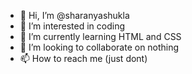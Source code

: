 - 👋 Hi, I’m @sharanyashukla
- 👀 I’m interested in coding
- 🌱 I’m currently learning HTML and CSS
- 💞️ I’m looking to collaborate on nothing
- 📫 How to reach me (just dont)

<!---
sharanyashukla/sharanyashukla is a ✨ special ✨ repository because its `README.md` (this file) appears on your GitHub profile.
You can click the Preview link to take a look at your changes.
--->
